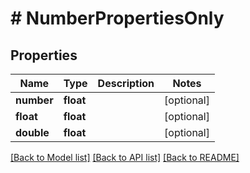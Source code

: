 # # NumberPropertiesOnly

## Properties

Name | Type | Description | Notes
------------ | ------------- | ------------- | -------------
**number** | **float** |  | [optional]
**float** | **float** |  | [optional]
**double** | **float** |  | [optional]

[[Back to Model list]](../../README.md#models) [[Back to API list]](../../README.md#endpoints) [[Back to README]](../../README.md)
